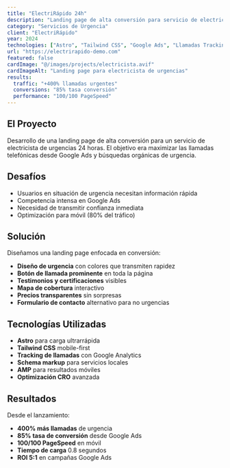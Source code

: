 ```yaml
---
title: "ElectriRápido 24h"
description: "Landing page de alta conversión para servicio de electricista de urgencias 24 horas"
category: "Servicios de Urgencia"
client: "ElectriRápido"
year: 2024
technologies: ["Astro", "Tailwind CSS", "Google Ads", "Llamadas Tracking"]
url: "https://electrirapido-demo.com"
featured: false
cardImage: "@/images/projects/electricista.avif"
cardImageAlt: "Landing page para electricista de urgencias"
results:
  traffic: "+400% llamadas urgentes"
  conversions: "85% tasa conversión"
  performance: "100/100 PageSpeed"
---
```


## El Proyecto

Desarrollo de una landing page de alta conversión para un servicio de electricista de urgencias 24 horas. El objetivo era maximizar las llamadas telefónicas desde Google Ads y búsquedas orgánicas de urgencia.

## Desafíos

- Usuarios en situación de urgencia necesitan información rápida
- Competencia intensa en Google Ads
- Necesidad de transmitir confianza inmediata
- Optimización para móvil (80% del tráfico)

## Solución

Diseñamos una landing page enfocada en conversión:

- **Diseño de urgencia** con colores que transmiten rapidez
- **Botón de llamada prominente** en toda la página
- **Testimonios y certificaciones** visibles
- **Mapa de cobertura** interactivo
- **Precios transparentes** sin sorpresas
- **Formulario de contacto** alternativo para no urgencias

## Tecnologías Utilizadas

- **Astro** para carga ultrarrápida
- **Tailwind CSS** mobile-first
- **Tracking de llamadas** con Google Analytics
- **Schema markup** para servicios locales
- **AMP** para resultados móviles
- **Optimización CRO** avanzada

## Resultados

Desde el lanzamiento:

- **400% más llamadas** de urgencia
- **85% tasa de conversión** desde Google Ads
- **100/100 PageSpeed** en móvil
- **Tiempo de carga** 0.8 segundos
- **ROI 5:1** en campañas Google Ads